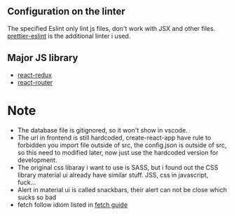 ## Configuration on the linter

The specified Eslint only lint js files, don't work with JSX and other files. [prettier-eslint](https://github.com/prettier/prettier-eslint) is the additional linter i used.

## Major JS library
* [react-redux](https://react-redux.js.org/)
* [react-router](https://reactrouter.com/)

# Note
* The database file is gitignored, so it won't show in vscode.
* The url in frontend is still hardcoded, create-react-app have rule to forbidden you import file outside of src, the config.json is outside of src, so this need to modified later, now just use the hardcoded version for development.
* The original css libaray i want to use is SASS, but i found out the CSS library material ui already have similar stuff. JSS, css in javascript, fuck...
* Alert in material ui is called snackbars, their alert can not be close which sucks so bad
* fetch follow idiom listed in [fetch guide](https://gist.github.com/odewahn/5a5eeb23279eed6a80d7798fdb47fe91)